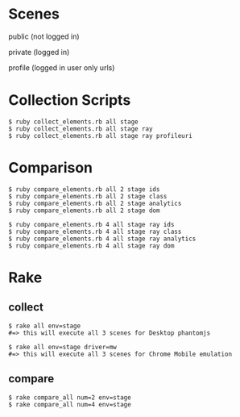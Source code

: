 # Scenes
public (not logged in)

private (logged in)

profile (logged in user only urls)

# Collection Scripts

    $ ruby collect_elements.rb all stage
    $ ruby collect_elements.rb all stage ray
    $ ruby collect_elements.rb all stage ray profileuri
    
# Comparison

    $ ruby compare_elements.rb all 2 stage ids
    $ ruby compare_elements.rb all 2 stage class
    $ ruby compare_elements.rb all 2 stage analytics
    $ ruby compare_elements.rb all 2 stage dom

    $ ruby compare_elements.rb 4 all stage ray ids
    $ ruby compare_elements.rb 4 all stage ray class
    $ ruby compare_elements.rb 4 all stage ray analytics
    $ ruby compare_elements.rb 4 all stage ray dom
    
# Rake
## collect

    $ rake all env=stage
    #=> this will execute all 3 scenes for Desktop phantomjs

    $ rake all env=stage driver=mw
    #=> this will execute all 3 scenes for Chrome Mobile emulation

## compare
 
    $ rake compare_all num=2 env=stage
    $ rake compare_all num=4 env=stage
